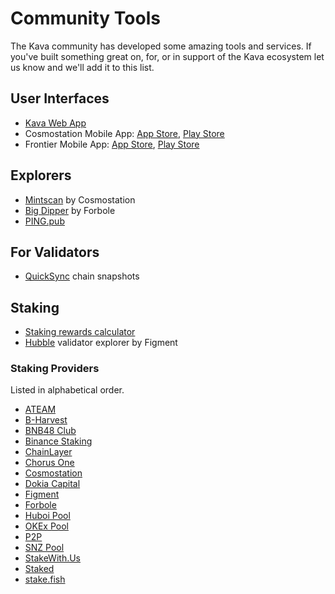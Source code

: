 <!---
parent:
  order: false
--->
# Community Tools

The Kava community has developed some amazing tools and services. If you've built something great on, for, or in support of the Kava ecosystem let us know and we'll add it to this list.

## User Interfaces
- [Kava Web App](https://app.kava.io/)
- Cosmostation Mobile App: [App Store](https://apps.apple.com/us/app/cosmostation/id1459830339), [Play Store](https://play.google.com/store/apps/details?id=wannabit.io.cosmostaion&hl=en)
- Frontier Mobile App: [App Store](https://apps.apple.com/us/app/frontier-defi-wallet/id1482380988), [Play Store](https://play.google.com/store/apps/details?id=com.frontierwallet&hl=en)

## Explorers
- [Mintscan](https://kava.mintscan.io/) by Cosmostation
- [Big Dipper](https://kava.bigdipper.live/) by Forbole
- [PING.pub](https://kava.ping.pub/#/parameter)

## For Validators
- [QuickSync](https://kava.quicksync.io/) chain snapshots

## Staking
- [Staking rewards calculator](https://www.stakingrewards.com/earn/kava/calculate)
- [Hubble](https://hubble.figment.network/kava/chains/kava-3) validator explorer by Figment

### Staking Providers
Listed in alphabetical order.

- [ATEAM](https://nodeateam.com/)
- [B-Harvest](https://bharvest.io/)
- [BNB48 Club](https://www.bnb48.club/)
- [Binance Staking](https://www.binance.com/en/earn)
- [ChainLayer](https://www.chainlayer.io/)
- [Chorus One](https://chorus.one/)
- [Cosmostation](https://www.cosmostation.io/)
- [Dokia Capital](https://dokia.capital/)
- [Figment](https://figment.network/protocols/kava/)
- [Forbole](https://www.forbole.com/)
- [Huboi Pool](https://www.huobipool.com/)
- [OKEx Pool](https://www.okex.com/pool)
- [P2P](https://p2p.org/)
- [SNZ Pool](https://snzholding.com/pool.html)
- [StakeWith.Us](https://www.stakewith.us/)
- [Staked](https://staked.us/)
- [stake.fish](https://stake.fish/en/)
